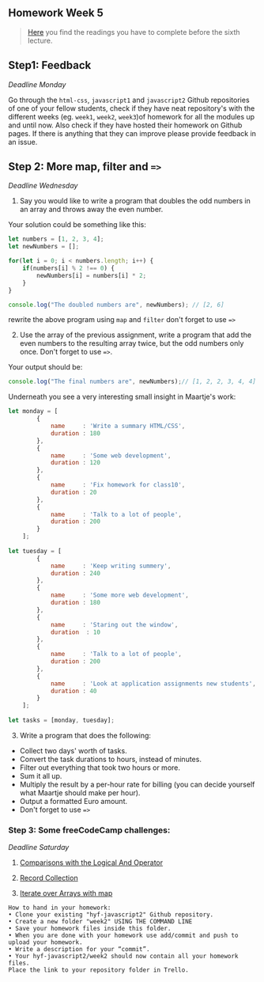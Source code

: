 ## Homework Week 5

>[Here](https://github.com/HackYourFuture/JavaScript/tree/master/Week5/README.md) you find the readings you have to complete before the sixth lecture.

## Step1: Feedback

_Deadline Monday_

Go through the `html-css`, `javascript1` and `javascript2` Github repositories of one of your fellow students, check if they have neat repository's with the different weeks (eg. `week1`, `week2`, `week3`)of homework for all the modules up and until now. Also check if they have hosted their homework on Github pages. If there is anything that they can improve please provide feedback in an issue.

## Step 2: More map, filter and `=>`

_Deadline Wednesday_

1. Say you would like to write a program that doubles the odd numbers in an array and throws away the even number.

Your solution could be something like this:
```js
let numbers = [1, 2, 3, 4];
let newNumbers = [];

for(let i = 0; i < numbers.length; i++) {
    if(numbers[i] % 2 !== 0) {
        newNumbers[i] = numbers[i] * 2;
    }
}

console.log("The doubled numbers are", newNumbers); // [2, 6]

```

rewrite the above program using `map` and `filter` don't forget to use `=>`

2. Use the array of the previous assignment, write a program that add the even numbers to the resulting array twice, but the odd numbers only once. Don't forget to use `=>`.

Your output should be:
```js
console.log("The final numbers are", newNumbers);// [1, 2, 2, 3, 4, 4]
```

Underneath you see a very interesting small insight in Maartje's work:
```js
let monday = [
        {
            name     : 'Write a summary HTML/CSS',
            duration : 180
        },
        {
            name     : 'Some web development',
            duration : 120
        },
        {
            name     : 'Fix homework for class10',
            duration : 20
        },
        {
            name     : 'Talk to a lot of people',
            duration : 200
        }
    ];
 
let tuesday = [
        {
            name     : 'Keep writing summery',
            duration : 240
        },
        {
            name     : 'Some more web development',
            duration : 180
        },
        {
            name     : 'Staring out the window',
            duration  : 10
        },
        {
            name     : 'Talk to a lot of people',
            duration : 200
        },
        {
            name     : 'Look at application assignments new students',
            duration : 40
        }
    ];
     
let tasks = [monday, tuesday];
```

3. Write a program that does the following:

- Collect two days' worth of tasks.
- Convert the task durations to hours, instead of minutes.
- Filter out everything that took two hours or more.
- Sum it all up.
- Multiply the result by a per-hour rate for billing (you can decide yourself what Maartje should make per hour).
- Output a formatted Euro amount.
- Don't forget to use `=>`

### Step 3: **Some freeCodeCamp challenges:**

_Deadline Saturday_

1. [Comparisons with the Logical And Operator](https://www.freecodecamp.com/challenges/comparisons-with-the-logical-and-operator)

2. [Record Collection](https://www.freecodecamp.com/challenges/record-collection)

3. [Iterate over Arrays with map](https://www.freecodecamp.com/challenges/iterate-over-arrays-with-map)


```
How to hand in your homework:
• Clone your existing "hyf-javascript2" Github repository.
• Create a new folder "week2" USING THE COMMAND LINE 
• Save your homework files inside this folder. 
• When you are done with your homework use add/commit and push to upload your homework. 
• Write a description for your “commit”.
• Your hyf-javascript2/week2 should now contain all your homework files.
Place the link to your repository folder in Trello.
```

